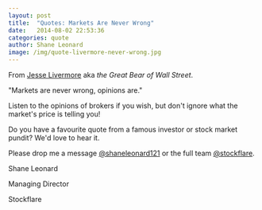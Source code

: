 ```yaml
---
layout: post
title:  "Quotes: Markets Are Never Wrong"
date:   2014-08-02 22:53:36
categories: quote
author: Shane Leonard
image: /img/quote-livermore-never-wrong.jpg
---
```


From [Jesse Livermore](http://en.wikipedia.org/wiki/Jesse_Lauriston_Livermore) aka _the Great Bear of Wall Street_.

"Markets are never wrong, opinions are."

Listen to the opinions of brokers if you wish, but don't ignore what the market's price is telling you!

Do you have a favourite quote from a famous investor or stock market pundit? We'd love to hear it.

Please drop me a message [@shaneleonard121](https://twitter.com/shaneleonard121) or the full team [@stockflare](https://twitter.com/stockflare).

Shane Leonard

Managing Director

Stockflare